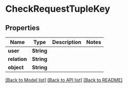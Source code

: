 # CheckRequestTupleKey

## Properties

Name | Type | Description | Notes
------------ | ------------- | ------------- | -------------
**user** | **String** |  | 
**relation** | **String** |  | 
**object** | **String** |  | 

[[Back to Model list]](../README.md#documentation-for-models) [[Back to API list]](../README.md#documentation-for-api-endpoints) [[Back to README]](../README.md)


